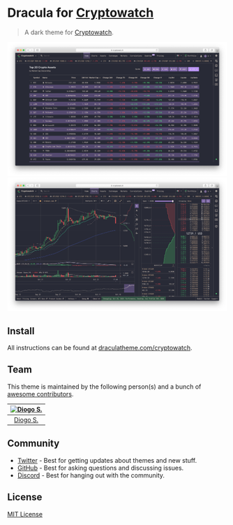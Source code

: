 # Dracula for [Cryptowatch](https://cryptowat.ch/)

> A dark theme for [Cryptowatch](https://cryptowat.ch/).

![Screenshot](./screenshot.png)
![Screenshot](./screenshot-2.png)

## Install

All instructions can be found at [draculatheme.com/cryptowatch](https://draculatheme.com/cryptowatch).

## Team

This theme is maintained by the following person(s) and a bunch of [awesome contributors](https://github.com/dracula/cryptowatch/graphs/contributors).

| [![Diogo S.](https://avatars2.githubusercontent.com/u/52427475?v=3&s=70)](https://github.com/diogorsergio) |
| :--------------------------------------------------------------------------------------------------------: |
|                                [Diogo S.](https://github.com/diogorsergio)                                 |

## Community

- [Twitter](https://twitter.com/draculatheme) - Best for getting updates about themes and new stuff.
- [GitHub](https://github.com/dracula/dracula-theme/discussions) - Best for asking questions and discussing issues.
- [Discord](https://draculatheme.com/discord-invite) - Best for hanging out with the community.

## License

[MIT License](./LICENSE)
